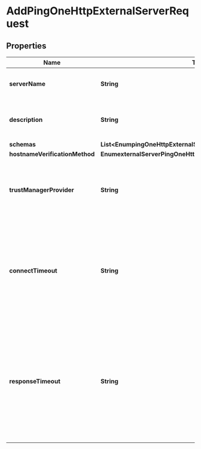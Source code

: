 

# AddPingOneHttpExternalServerRequest


## Properties

| Name | Type | Description | Notes |
|------------ | ------------- | ------------- | -------------|
|**serverName** | **String** | Name of the new External Server |  |
|**description** | **String** | A description for this External Server |  [optional] |
|**schemas** | **List&lt;EnumpingOneHttpExternalServerSchemaUrn&gt;** |  |  |
|**hostnameVerificationMethod** | **EnumexternalServerPingOneHttpHostnameVerificationMethodProp** |  |  [optional] |
|**trustManagerProvider** | **String** | The trust manager provider to use for HTTPS connection-level security. |  [optional] |
|**connectTimeout** | **String** | Specifies the maximum length of time to wait for a connection to be established before aborting a request to PingOne. |  [optional] |
|**responseTimeout** | **String** | Specifies the maximum length of time to wait for response data to be read from an established connection before aborting a request to PingOne. |  [optional] |



